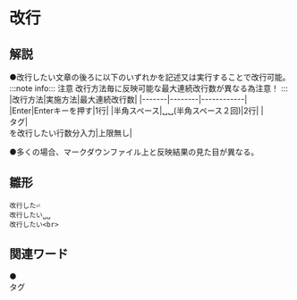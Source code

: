 # 改行  
## 解説  
●改行したい文章の後ろに以下のいずれかを記述又は実行することで改行可能。
:::note info:::
注意
改行方法毎に反映可能な最大連続改行数が異なる為注意！
:::
|改行方法|実施方法|最大連続改行数|
|-------|--------|------------|
|Enter|Enterキーを押す|1行|
|半角スペース|␣␣(半角スペース２回)|2行|
|<br>タグ|<br>を改行したい行数分入力|上限無し|

●多くの場合、マークダウンファイル上と反映結果の見た目が異なる。
## 雛形  
```
改行した⏎
改行したい␣␣
改行したい<br>
```
## 関連ワード  
●<br>タグ
